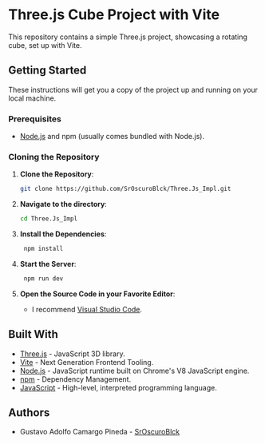 # Three.js Cube Project with Vite

This repository contains a simple Three.js project, showcasing a rotating cube, set up with Vite.

## Getting Started

These instructions will get you a copy of the project up and running on your local machine.

### Prerequisites

- [Node.js](https://nodejs.org/) and npm (usually comes bundled with Node.js).

### Cloning the Repository

1. **Clone the Repository**:

   ```bash
   git clone https://github.com/SrOscuroBlck/Three.Js_Impl.git
    ```
2. **Navigate to the directory**:

   ```bash
   cd Three.Js_Impl
   ```
3. **Install the Dependencies**:

   ```bash
    npm install
    ```
4. **Start the Server**:

   ```bash
    npm run dev
    ```

5. **Open the Source Code in your Favorite Editor**:

   - I recommend [Visual Studio Code](https://code.visualstudio.com/).

## Built With

- [Three.js](https://threejs.org/) - JavaScript 3D library.
- [Vite](https://vitejs.dev/) - Next Generation Frontend Tooling.
- [Node.js](https://nodejs.org/) - JavaScript runtime built on Chrome's V8 JavaScript engine.
- [npm](https://www.npmjs.com/) - Dependency Management.
- [JavaScript](https://www.javascript.com/) - High-level, interpreted programming language.

## Authors

- Gustavo Adolfo Camargo Pineda - [SrOscuroBlck](https://github.com/SrOscuroBlck)

